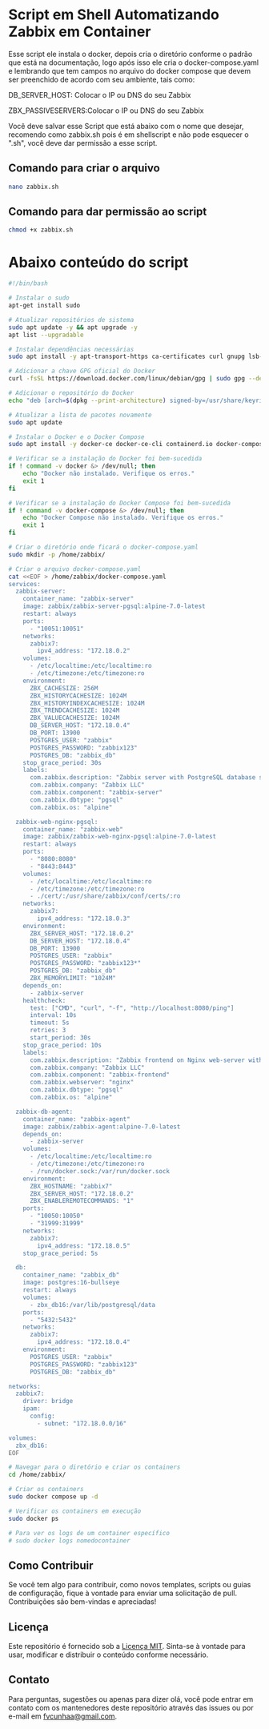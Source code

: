 # Script em Shell Automatizando Zabbix em Container

Esse script ele instala o docker, depois cria o diretório conforme o padrão que está na documentação, logo após isso ele cria o docker-compose.yaml e lembrando que tem campos no arquivo do docker compose que devem ser preenchido de acordo com seu ambiente, tais como:

DB_SERVER_HOST: Colocar o IP ou DNS do seu Zabbix

ZBX_PASSIVESERVERS:Colocar o IP ou DNS do seu Zabbix

Você deve salvar esse Script que está abaixo com o nome que desejar, recomendo como zabbix.sh pois é em shellscript e não pode esquecer o ".sh", você deve dar permissão a esse script.

## Comando para criar o arquivo

```sh
nano zabbix.sh
```
## Comando para dar permissão ao script

```sh
chmod +x zabbix.sh
```

# Abaixo conteúdo do script

```sh
#!/bin/bash

# Instalar o sudo
apt-get install sudo

# Atualizar repositórios de sistema
sudo apt update -y && apt upgrade -y
apt list --upgradable

# Instalar dependências necessárias
sudo apt install -y apt-transport-https ca-certificates curl gnupg lsb-release

# Adicionar a chave GPG oficial do Docker
curl -fsSL https://download.docker.com/linux/debian/gpg | sudo gpg --dearmor -o /usr/share/keyrings/docker-archive-keyring.gpg

# Adicionar o repositório do Docker
echo "deb [arch=$(dpkg --print-architecture) signed-by=/usr/share/keyrings/docker-archive-keyring.gpg] https://download.docker.com/linux/debian $(lsb_release -cs) stable" | sudo tee /etc/apt/sources.list.d/docker.list > /dev/null

# Atualizar a lista de pacotes novamente
sudo apt update

# Instalar o Docker e o Docker Compose
sudo apt install -y docker-ce docker-ce-cli containerd.io docker-compose

# Verificar se a instalação do Docker foi bem-sucedida
if ! command -v docker &> /dev/null; then
    echo "Docker não instalado. Verifique os erros."
    exit 1
fi

# Verificar se a instalação do Docker Compose foi bem-sucedida
if ! command -v docker-compose &> /dev/null; then
    echo "Docker Compose não instalado. Verifique os erros."
    exit 1
fi

# Criar o diretório onde ficará o docker-compose.yaml
sudo mkdir -p /home/zabbix/

# Criar o arquivo docker-compose.yaml
cat <<EOF > /home/zabbix/docker-compose.yaml
services:
  zabbix-server:
    container_name: "zabbix-server"
    image: zabbix/zabbix-server-pgsql:alpine-7.0-latest
    restart: always
    ports:
      - "10051:10051"
    networks:
      zabbix7:
        ipv4_address: "172.18.0.2"
    volumes:
      - /etc/localtime:/etc/localtime:ro
      - /etc/timezone:/etc/timezone:ro
    environment:
      ZBX_CACHESIZE: 256M
      ZBX_HISTORYCACHESIZE: 1024M
      ZBX_HISTORYINDEXCACHESIZE: 1024M
      ZBX_TRENDCACHESIZE: 1024M
      ZBX_VALUECACHESIZE: 1024M
      DB_SERVER_HOST: "172.18.0.4"
      DB_PORT: 13900
      POSTGRES_USER: "zabbix"
      POSTGRES_PASSWORD: "zabbix123"
      POSTGRES_DB: "zabbix_db"
    stop_grace_period: 30s
    labels:
      com.zabbix.description: "Zabbix server with PostgreSQL database support"
      com.zabbix.company: "Zabbix LLC"
      com.zabbix.component: "zabbix-server"
      com.zabbix.dbtype: "pgsql"
      com.zabbix.os: "alpine"

  zabbix-web-nginx-pgsql:
    container_name: "zabbix-web"
    image: zabbix/zabbix-web-nginx-pgsql:alpine-7.0-latest
    restart: always
    ports:
      - "8080:8080"
      - "8443:8443"
    volumes:
      - /etc/localtime:/etc/localtime:ro
      - /etc/timezone:/etc/timezone:ro
      - ./cert/:/usr/share/zabbix/conf/certs/:ro
    networks:
      zabbix7:
        ipv4_address: "172.18.0.3"
    environment:
      ZBX_SERVER_HOST: "172.18.0.2"
      DB_SERVER_HOST: "172.18.0.4"
      DB_PORT: 13900
      POSTGRES_USER: "zabbix"
      POSTGRES_PASSWORD: "zabbix123*"
      POSTGRES_DB: "zabbix_db"
      ZBX_MEMORYLIMIT: "1024M"
    depends_on:
      - zabbix-server
    healthcheck:
      test: ["CMD", "curl", "-f", "http://localhost:8080/ping"]
      interval: 10s
      timeout: 5s
      retries: 3
      start_period: 30s
    stop_grace_period: 10s
    labels:
      com.zabbix.description: "Zabbix frontend on Nginx web-server with PostgreSQL database support"
      com.zabbix.company: "Zabbix LLC"
      com.zabbix.component: "zabbix-frontend"
      com.zabbix.webserver: "nginx"
      com.zabbix.dbtype: "pgsql"
      com.zabbix.os: "alpine"

  zabbix-db-agent:
    container_name: "zabbix-agent"
    image: zabbix/zabbix-agent:alpine-7.0-latest
    depends_on:
      - zabbix-server
    volumes:
      - /etc/localtime:/etc/localtime:ro
      - /etc/timezone:/etc/timezone:ro
      - /run/docker.sock:/var/run/docker.sock
    environment:
      ZBX_HOSTNAME: "zabbix7"
      ZBX_SERVER_HOST: "172.18.0.2"
      ZBX_ENABLEREMOTECOMMANDS: "1"
    ports:
      - "10050:10050"
      - "31999:31999"
    networks:
      zabbix7:
        ipv4_address: "172.18.0.5"
    stop_grace_period: 5s

  db:
    container_name: "zabbix_db"
    image: postgres:16-bullseye
    restart: always
    volumes:
      - zbx_db16:/var/lib/postgresql/data
    ports:
      - "5432:5432"
    networks:
      zabbix7:
        ipv4_address: "172.18.0.4"
    environment:
      POSTGRES_USER: "zabbix"
      POSTGRES_PASSWORD: "zabbix123"
      POSTGRES_DB: "zabbix_db"

networks:
  zabbix7:
    driver: bridge
    ipam:
      config:
        - subnet: "172.18.0.0/16"

volumes:
  zbx_db16:
EOF

# Navegar para o diretório e criar os containers
cd /home/zabbix/

# Criar os containers
sudo docker compose up -d

# Verificar os containers em execução
sudo docker ps

# Para ver os logs de um container específico
# sudo docker logs nomedocontainer
``````

## Como Contribuir

Se você tem algo para contribuir, como novos templates, scripts ou guias de configuração, fique à vontade para enviar uma solicitação de pull. Contribuições são bem-vindas e apreciadas!

## Licença

Este repositório é fornecido sob a [Licença MIT](LICENSE). Sinta-se à vontade para usar, modificar e distribuir o conteúdo conforme necessário.

## Contato

Para perguntas, sugestões ou apenas para dizer olá, você pode entrar em contato com os mantenedores deste repositório através das issues ou por e-mail em fvcunhaa@gmail.com.
